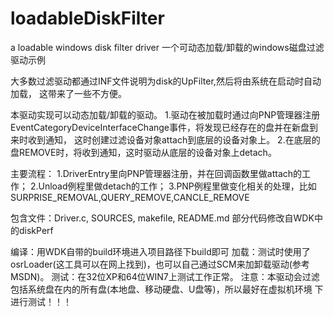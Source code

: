 loadableDiskFilter
==================

a loadable windows disk filter driver
一个可动态加载/卸载的windows磁盘过滤驱动示例

大多数过滤驱动都通过INF文件说明为disk的UpFilter,然后将由系统在启动时自动加载，
这带来了一些不方便。

本驱动实现可以动态加载/卸载的驱动。
1.驱动在被加载时通过向PNP管理器注册
EventCategoryDeviceInterfaceChange事件，将发现已经存在的盘并在新盘到来时收到通知，
这时创建过滤设备对象attach到底层的设备对象上。
2.在底层的盘REMOVE时，将收到通知，这时驱动从底层的设备对象上detach。

主要流程：
1.DriverEntry里向PNP管理器注册，并在回调函数里做attach的工作；
2.Unload例程里做detach的工作；
3.PNP例程里做变化相关的处理，比如SURPRISE_REMOVAL,QUERY_REMOVE,CANCLE_REMOVE


包含文件：Driver.c, SOURCES, makefile, README.md
部分代码修改自WDK中的diskPerf

编译：用WDK自带的build环境进入项目路径下build即可
加载：测试时使用了osrLoader(这工具可以在网上找到)，也可以自己通过SCM来加卸载驱动(参考MSDN)。
测试：在32位XP和64位WIN7上测试工作正常。
      注意：本驱动会过滤包括系统盘在内的所有盘(本地盘、移动硬盘、U盘等)，所以最好在虚拟机环境
    下进行测试！！！